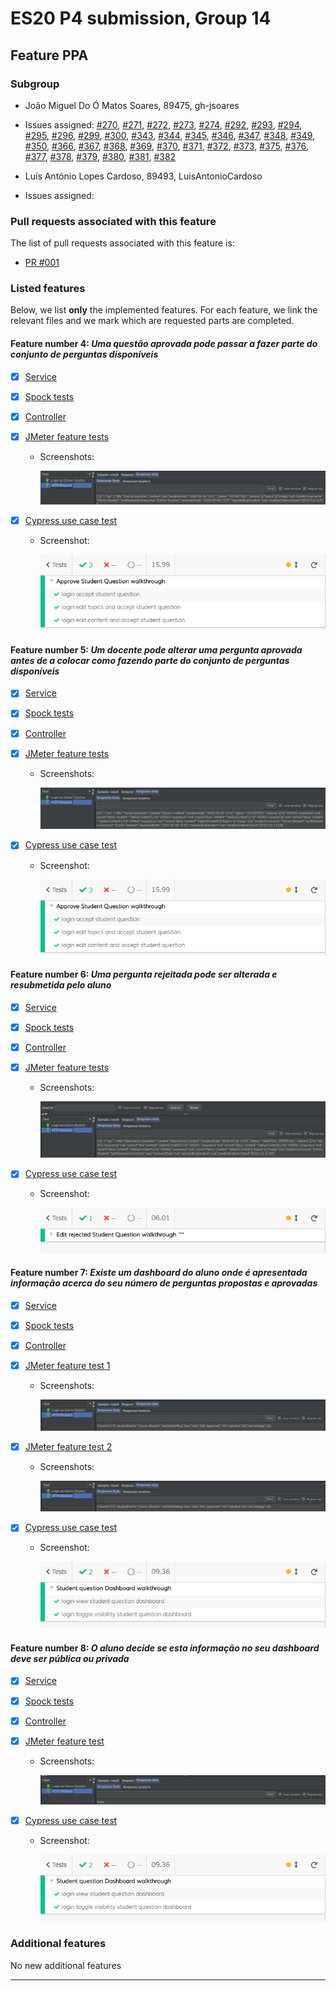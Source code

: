 
# ES20 P4 submission, Group 14

  

## Feature PPA

  

### Subgroup

  

- João Miguel Do Ó Matos Soares, 89475, gh-jsoares

+ Issues assigned: [#270](https://github.com/tecnico-softeng/es20al_14-project/issues/270), [#271](https://github.com/tecnico-softeng/es20al_14-project/issues/271), [#272](https://github.com/tecnico-softeng/es20al_14-project/issues/272), [#273](https://github.com/tecnico-softeng/es20al_14-project/issues/273), [#274](https://github.com/tecnico-softeng/es20al_14-project/issues/274), [#292](https://github.com/tecnico-softeng/es20al_14-project/issues/292), [#293](https://github.com/tecnico-softeng/es20al_14-project/issues/293), [#294](https://github.com/tecnico-softeng/es20al_14-project/issues/294), [#295](https://github.com/tecnico-softeng/es20al_14-project/issues/295), [#296](https://github.com/tecnico-softeng/es20al_14-project/issues/296), [#299](https://github.com/tecnico-softeng/es20al_14-project/issues/299), [#300](https://github.com/tecnico-softeng/es20al_14-project/issues/300), [#343](https://github.com/tecnico-softeng/es20al_14-project/issues/343), [#344](https://github.com/tecnico-softeng/es20al_14-project/issues/344), [#345](https://github.com/tecnico-softeng/es20al_14-project/issues/345), [#346](https://github.com/tecnico-softeng/es20al_14-project/issues/346), [#347](https://github.com/tecnico-softeng/es20al_14-project/issues/347), [#348](https://github.com/tecnico-softeng/es20al_14-project/issues/348), [#349](https://github.com/tecnico-softeng/es20al_14-project/issues/349), [#350](https://github.com/tecnico-softeng/es20al_14-project/issues/350), [#366](https://github.com/tecnico-softeng/es20al_14-project/issues/366), [#367](https://github.com/tecnico-softeng/es20al_14-project/issues/367), [#368](https://github.com/tecnico-softeng/es20al_14-project/issues/368), [#369](https://github.com/tecnico-softeng/es20al_14-project/issues/369), [#370](https://github.com/tecnico-softeng/es20al_14-project/issues/370), [#371](https://github.com/tecnico-softeng/es20al_14-project/issues/371), [#372](https://github.com/tecnico-softeng/es20al_14-project/issues/372), [#373](https://github.com/tecnico-softeng/es20al_14-project/issues/373), [#375](https://github.com/tecnico-softeng/es20al_14-project/issues/375), [#376](https://github.com/tecnico-softeng/es20al_14-project/issues/376), [#377](https://github.com/tecnico-softeng/es20al_14-project/issues/377), [#378](https://github.com/tecnico-softeng/es20al_14-project/issues/378), [#379](https://github.com/tecnico-softeng/es20al_14-project/issues/379), [#380](https://github.com/tecnico-softeng/es20al_14-project/issues/380), [#381](https://github.com/tecnico-softeng/es20al_14-project/issues/381), [#382](https://github.com/tecnico-softeng/es20al_14-project/issues/382)

- Luís António Lopes Cardoso, 89493, LuisAntonioCardoso

+ Issues assigned:


### Pull requests associated with this feature

The list of pull requests associated with this feature is:

 - [PR #001](https://github.com/tecnico-softeng/es20al_14-project/pull/291)

### Listed features

Below, we list **only** the implemented features. For each feature, we link the relevant files and we mark which are requested parts are completed.

#### Feature number 4: _Uma questão aprovada pode passar a fazer parte do conjunto de perguntas disponíveis_

 - [x] [Service](https://github.com/tecnico-softeng/es20al_14-project/blob/PpA-P4/backend/src/main/java/pt/ulisboa/tecnico/socialsoftware/tutor/question/StudentQuestionService.java#L176)
 - [x] [Spock tests](https://github.com/tecnico-softeng/es20al_14-project/blob/PpA-P4/backend/src/test/groovy/pt/ulisboa/tecnico/socialsoftware/tutor/question/service/studentquestions/ConvertApprovedStudentQuestionToQuestionSpockTest.groovy)
     
 - [x] [Controller](https://github.com/tecnico-softeng/es20al_14-project/blob/PpA-P4/backend/src/main/java/pt/ulisboa/tecnico/socialsoftware/tutor/question/api/StudentQuestionController.java#L100)
 - [x] [JMeter feature tests](https://github.com/tecnico-softeng/es20al_14-project/blob/PpA-P4/backend/jmeter/studentquestion/WSApproveStudentQuestionAsTeacherTest.jmx)
   + Screenshots:
      
     ![Test results](p4-images/questions/student/jmeter/feature4.png)
     
 - [x] [Cypress use case test](https://github.com/tecnico-softeng/es20al_14-project/blob/PpA-P4/frontend/tests/e2e/specs/questions/student/approveStudentQuestion.js)
   + Screenshot: 
   
     
     ![Test results](p4-images/questions/student/cypress/features4_5.png)

#### Feature number 5: _Um docente pode alterar uma pergunta aprovada antes de a colocar como fazendo parte do conjunto de perguntas disponíveis_

 - [x] [Service](https://github.com/tecnico-softeng/es20al_14-project/blob/PpA-P4/backend/src/main/java/pt/ulisboa/tecnico/socialsoftware/tutor/question/StudentQuestionService.java#L176)
 - [x] [Spock tests](https://github.com/tecnico-softeng/es20al_14-project/blob/PpA-P4/backend/src/test/groovy/pt/ulisboa/tecnico/socialsoftware/tutor/question/service/studentquestions/TeacherEditStudentQuestionBeforeApprovalSpockTest.groovy)
     
 - [x] [Controller](https://github.com/tecnico-softeng/es20al_14-project/blob/PpA-P4/backend/src/main/java/pt/ulisboa/tecnico/socialsoftware/tutor/question/api/StudentQuestionController.java#L100)
 - [x] [JMeter feature tests](https://github.com/tecnico-softeng/es20al_14-project/blob/PpA-P4/backend/jmeter/studentquestion/WSEditBeforeApproveStudentQuestionAsTeacherTest.jmx)
   + Screenshots:
      
     ![Test results](p4-images/questions/student/jmeter/feature5.png)
     
 - [x] [Cypress use case test](https://github.com/tecnico-softeng/es20al_14-project/blob/PpA-P4/frontend/tests/e2e/specs/questions/student/approveStudentQuestion.js)
   + Screenshot: 
   
     
     ![Test results](p4-images/questions/student/cypress/features4_5.png)

#### Feature number 6: _Uma pergunta rejeitada pode ser alterada e resubmetida pelo aluno_

 - [x] [Service](https://github.com/tecnico-softeng/es20al_14-project/blob/PpA-P4/backend/src/main/java/pt/ulisboa/tecnico/socialsoftware/tutor/question/StudentQuestionService.java#L162)
 - [x] [Spock tests](https://github.com/tecnico-softeng/es20al_14-project/blob/PpA-P4/backend/src/test/groovy/pt/ulisboa/tecnico/socialsoftware/tutor/question/service/studentquestions/ConvertApprovedStudentQuestionToQuestionSpockTest.groovy)
     
 - [x] [Controller](https://github.com/tecnico-softeng/es20al_14-project/blob/PpA-P4/backend/src/main/java/pt/ulisboa/tecnico/socialsoftware/tutor/question/api/StudentQuestionController.java#L124)
 - [x] [JMeter feature tests](https://github.com/tecnico-softeng/es20al_14-project/blob/PpA-P4/backend/jmeter/studentquestion/WSEditRejectedStudentQuestionAsStudentTest.jmx)
   + Screenshots:
      
     ![Test results](p4-images/questions/student/jmeter/feature6.png)
     
 - [x] [Cypress use case test](https://github.com/tecnico-softeng/es20al_14-project/blob/PpA-P4/frontend/tests/e2e/specs/questions/student/editStudentQuestion.js)
   + Screenshot: 
   
     
     ![Test results](p4-images/questions/student/cypress/feature6.png)


#### Feature number 7: _Existe um _dashboard_ do aluno onde é apresentada informação acerca do seu número de perguntas propostas e aprovadas_

 - [x] [Service](https://github.com/tecnico-softeng/es20al_14-project/blob/PpA-P4/backend/src/main/java/pt/ulisboa/tecnico/socialsoftware/tutor/dashboard/DashboardService.java)
 - [x] [Spock tests](https://github.com/tecnico-softeng/es20al_14-project/blob/PpA-P4/backend/src/test/groovy/pt/ulisboa/tecnico/socialsoftware/tutor/question/service/studentquestions/ConvertApprovedStudentQuestionToQuestionSpockTest.groovy)
     
 - [x] [Controller](https://github.com/tecnico-softeng/es20al_14-project/blob/PpA-P4/backend/src/main/java/pt/ulisboa/tecnico/socialsoftware/tutor/dashboard/DashboardController.java)
 - [x] [JMeter feature test 1](https://github.com/tecnico-softeng/es20al_14-project/blob/PpA-P4/backend/jmeter/dashboard/WSGetStudentQuestionStats.jmx)
   + Screenshots:
      
     ![Test results](p4-images/questions/student/jmeter/feature7.png)
     
 - [x] [JMeter feature test 2](https://github.com/tecnico-softeng/es20al_14-project/blob/PpA-P4/backend/jmeter/dashboard/WSGetUserStudentQuestionStats.jmx)
   + Screenshots:
      
     ![Test results](p4-images/questions/student/jmeter/feature7.png)
     
 - [x] [Cypress use case test](https://github.com/tecnico-softeng/es20al_14-project/blob/PpA-P4/frontend/tests/e2e/specs/dashboard/studentQuestionsDashboard.js)
   + Screenshot: 
     
     ![Test results](p4-images/questions/student/cypress/features7_8.png)


#### Feature number 8: _O aluno decide se esta informação no seu _dashboard_ deve ser pública ou privada_

 - [x] [Service](https://github.com/tecnico-softeng/es20al_14-project/blob/PpA-P4/backend/src/main/java/pt/ulisboa/tecnico/socialsoftware/tutor/dashboard/DashboardService.java)
 - [x] [Spock tests](https://github.com/tecnico-softeng/es20al_14-project/blob/PpA-P4/backend/src/test/groovy/pt/ulisboa/tecnico/socialsoftware/tutor/question/service/studentquestions/ConvertApprovedStudentQuestionToQuestionSpockTest.groovy)
     
 - [x] [Controller](https://github.com/tecnico-softeng/es20al_14-project/blob/PpA-P4/backend/src/main/java/pt/ulisboa/tecnico/socialsoftware/tutor/dashboard/DashboardController.java)
 - [x] [JMeter feature test](https://github.com/tecnico-softeng/es20al_14-project/blob/PpA-P4/backend/jmeter/dashboard/WSToggleStudentQuestionStatsVisibility.jmx)
   + Screenshots:
      
     ![Test results](p4-images/questions/student/jmeter/feature8.png)
     
 - [x] [Cypress use case test](https://github.com/tecnico-softeng/es20al_14-project/blob/PpA-P4/frontend/tests/e2e/specs/dashboard/studentQuestionsDashboard.js)
   + Screenshot: 
   
     
     ![Test results](p4-images/questions/student/cypress/features7_8.png)


### Additional features
No new additional features

---